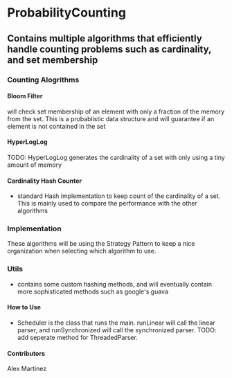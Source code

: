 # ProbabilityCounting

## Contains multiple algorithms that efficiently handle counting problems such as cardinality, and set membership

### Counting Alogrithms
#### Bloom Filter
will check set membership of an element with only a fraction of the memory from the set. This is a probablistic data structure and will guarantee if an element is not contained in the set

#### HyperLogLog 
TODO: HyperLogLog generates the cardinality of a set with only using a tiny amount of memory

#### Cardinality Hash Counter
- standard Hash implementation to keep count of the cardinality of a set. This is mainly used to compare the performance with the other algorithms

### Implementation
These algorithms will be using the Strategy Pattern to keep a nice organization when selecting which algorithm to use.

### Utils
- contains some custom hashing methods, and will eventually contain more sophisticated methods such as google's guava


#### How to Use
- Scheduler is the class that runs the main. runLinear will call the linear parser, and runSynchronized will call the synchronized parser. TODO: add seperate method for ThreadedParser.


#### Contributors
Alex Martinez

